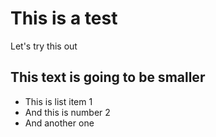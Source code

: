 # This is a test

Let's try this out

## This text is going to be smaller

* This is list item 1
* And this is number 2
* And another one
